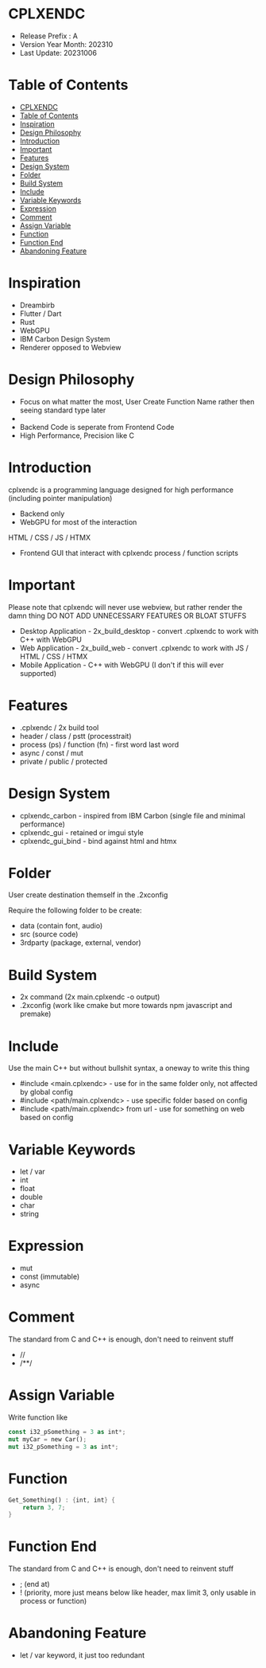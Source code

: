 # CPLXENDC
- Release Prefix : A
- Version Year Month: 202310
- Last Update: 20231006

# Table of Contents
- [CPLXENDC](#cplxendc)
- [Table of Contents](#table-of-contents)
- [Inspiration](#inspiration)
- [Design Philosophy](#design-philosophy)
- [Introduction](#introduction)
- [Important](#important)
- [Features](#features)
- [Design System](#design-system)
- [Folder](#folder)
- [Build System](#build-system)
- [Include](#include)
- [Variable Keywords](#variable-keywords)
- [Expression](#expression)
- [Comment](#comment)
- [Assign Variable](#assign-variable)
- [Function](#function)
- [Function End](#function-end)
- [Abandoning Feature](#abandoning-feature)

# Inspiration
- Dreambirb
- Flutter / Dart
- Rust
- WebGPU
- IBM Carbon Design System
- Renderer opposed to Webview

# Design Philosophy
- Focus on what matter the most, User Create Function Name rather then seeing standard type later
- 
- Backend Code is seperate from Frontend Code
- High Performance, Precision like C

# Introduction
cplxendc is a programming language designed for high performance (including pointer manipulation)
- Backend only
- WebGPU for most of the interaction

HTML / CSS / JS / HTMX
- Frontend GUI that interact with cplxendc process / function scripts

# Important
Please note that cplxendc will never use webview, but rather render the damn thing
DO NOT ADD UNNECESSARY FEATURES OR BLOAT STUFFS
- Desktop Application - 2x_build_desktop - convert .cplxendc to work with C++ with WebGPU
- Web Application - 2x_build_web - convert .cplxendc to work with JS / HTML / CSS / HTMX
- Mobile Application - C++ with WebGPU (I don't if this will ever supported)

# Features
- .cplxendc / 2x build tool
- header / class / pstt (processtrait)
- process (ps) / function (fn) - first word last word
- async / const / mut
- private / public / protected

# Design System
- cplxendc_carbon - inspired from IBM Carbon (single file and minimal performance)
- cplxendc_gui - retained or imgui style
- cplxendc_gui_bind - bind against html and htmx

# Folder
User create destination themself in the .2xconfig

Require the following folder to be create:
- data (contain font, audio)  
- src (source code)
- 3rdparty (package, external, vendor)

# Build System
- 2x command (2x main.cplxendc -o output)
- .2xconfig (work like cmake but more towards npm javascript and premake)

# Include
Use the main C++ but without bullshit syntax, a oneway to write this thing 
- #include <main.cplxendc> - use for in the same folder only, not affected by global config
- #include <path/main.cplxendc> - use specific folder based on config
- #include <path/main.cplxendc> from url - use for something on web based on config

# Variable Keywords
- let / var
- int
- float
- double
- char
- string

# Expression
- mut
- const (immutable)
- async

# Comment
The standard from C and C++ is enough, don't need to reinvent stuff
- //
- /**/

# Assign Variable
Write function like

```rust
const i32_pSomething = 3 as int*;
mut myCar = new Car();
mut i32_pSomething = 3 as int*;
```

# Function

```rust
Get_Something() : {int, int} {
    return 3, 7;
}
```

# Function End
The standard from C and C++ is enough, don't need to reinvent stuff
- ; (end at) 
- ! (priority, more just means below like header, max limit 3, only usable in process or function)

# Abandoning Feature
- let / var keyword, it just too redundant